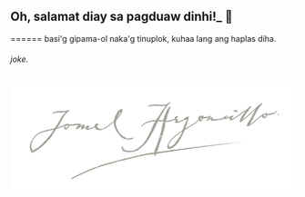 ## **Oh, salamat diay sa pagduaw dinhi!_** 👋
======
basi'g gipama-ol naka'g tinuplok, kuhaa lang ang haplas diha.
###### joke.
![alt text](https://github.com/jomelmelmel/jomelmelmel/raw/main/sinulatan.png)
<!--
**jomelmelmel/jomelmelmel** is a ✨ _special_ ✨ repository because its `README.md` (this file) appears on your GitHub profile.

Here are some ideas to get you started:

- 🔭 I’m currently working on ...
- 🌱 I’m currently learning ...
- 👯 I’m looking to collaborate on ...
- 🤔 I’m looking for help with ...
- 💬 Ask me about ...
- 📫 How to reach me: ...
- 😄 Pronouns: ...
- ⚡ Fun fact: ...
-->
